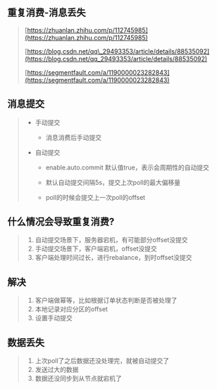 ## 重复消费-消息丢失

> [https://zhuanlan.zhihu.com/p/112745985](https://zhuanlan.zhihu.com/p/112745985)
>
> [https://blog.csdn.net/qq\_29493353/article/details/88535092](https://blog.csdn.net/qq_29493353/article/details/88535092)
>
> [https://segmentfault.com/a/1190000023282843](https://segmentfault.com/a/1190000023282843)

## 消息提交

> * 手动提交
>   * 消息消费后手动提交
> * 自动提交
>
>   * enable.auto.commit 默认值true，表示会周期性的自动提交
>
>   * 默认自动提交间隔5s，提交上次poll的最大偏移量
>
>   * poll的时候会提交上一次poll的offset

## 什么情况会导致重复消费?

> 1. 自动提交场景下，服务器宕机，有可能部分offset没提交
> 2. 手动提交场景下，客户端宕机，offset没提交
> 3. 客户端处理时间过长，进行rebalance，到时offset没提交

## 解决

> 1. 客户端做幂等，比如根据订单状态判断是否被处理了
> 2. 本地记录对应分区的offset
> 3. 设置手动提交

## 数据丢失

> 1. 上次poll了之后数据还没处理完，就被自动提交了 
> 2. 发送过大的数据
> 3. 数据还没同步到从节点就宕机了



